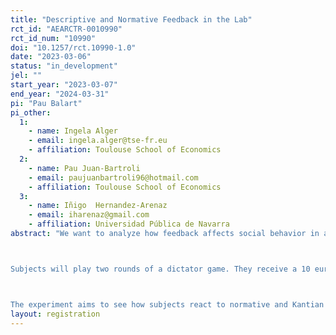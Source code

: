 ```yaml
---
title: "Descriptive and Normative Feedback in the Lab"
rct_id: "AEARCTR-0010990"
rct_id_num: "10990"
doi: "10.1257/rct.10990-1.0"
date: "2023-03-06"
status: "in_development"
jel: ""
start_year: "2023-03-07"
end_year: "2024-03-31"
pi: "Pau Balart"
pi_other:
  1:
    - name: Ingela Alger
    - email: ingela.alger@tse-fr.eu
    - affiliation: Toulouse School of Economics
  2:
    - name: Pau Juan-Bartroli
    - email: paujuanbartroli96@hotmail.com
    - affiliation: Toulouse School of Economics
  3:
    - name: Iñigo  Hernandez-Arenaz
    - email: iharenaz@gmail.com
    - affiliation: Universidad Pública de Navarra
abstract: "We want to analyze how feedback affects social behavior in a lab experiment. The experiment will be run in Palma (Illes Balears, Spain).

Subjects will play two rounds of a dictator game. They receive a 10 euros endowment in each round (one of the two rounds will be randomly chosen to determine the payment). In each round, subjects have to decide how much money they keep for themselves and how much money they donate to an NGO. The amount they decide to donate will be actually transferred to an NGO while the amount subjects' keep for themselves will be part of their individual payment. 

The experiment aims to see how subjects react to normative and Kantian feedback once potential effects over beliefs are considered. In addition, it seeks to identify moderating effects. To do so, subjects will play two rounds of a dictatorship game under three different treatments: A control treatment, an informative treatment in which subjects gain information about others' behavior, and a normative (Kantian) treatment in which each subject will learn the aggregate effects that there would be if all the participants in the experiment would behave in the same way as her."
layout: registration
---
```


